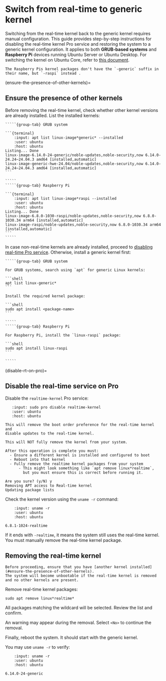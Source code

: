 # Switch from real-time to generic kernel

Switching from the real-time kernel back to the generic kernel requires manual configuration.
This guide provides step-by-step instructions for disabling the real-time kernel Pro service and restoring the system to a generic kernel configuration.
It applies to both **GRUB-based systems** and **Raspberry Pi** devices running Ubuntu Server or Ubuntu Desktop.
For switching the kernel on Ubuntu Core, refer to [this document](#uc-install-real-time-kernel).

```{note}
The Raspberry Pis kernel packages don't have the `-generic` suffix in their name, but `-raspi` instead .
```

(ensure-the-presence-of-other-kernels)=
## Ensure the presence of other kernels

Before removing the real-time kernel, check whether other kernel versions are already installed.
List the installed kernels:


``````{tabs}
`````{group-tab} GRUB system

```{terminal}
    :input: apt list linux-image*generic* --installed
    :user: ubuntu
    :host: ubuntu
Listing... Done
linux-image-6.14.0-24-generic/noble-updates,noble-security,now 6.14.0-24.24~24.04.3 amd64 [installed,automatic]
linux-image-generic-hwe-24.04/noble-updates,noble-security,now 6.14.0-24.24~24.04.3 amd64 [installed,automatic]
```

`````
`````{group-tab} Raspberry Pi

```{terminal}
    :input: apt list linux-image*raspi --installed
    :user: ubuntu
    :host: ubuntu
Listing... Done
linux-image-6.8.0-1030-raspi/noble-updates,noble-security,now 6.8.0-1030.34 arm64 [installed,automatic]
linux-image-raspi/noble-updates,noble-security,now 6.8.0-1030.34 arm64 [installed,automatic]
```
`````
``````

In case non-real-time kernels are already installed, proceed to [disabling real-time Pro service](#disable-rt-on-pro).
Otherwise, install a generic kernel first:

``````{tabs}
`````{group-tab} GRUB system

For GRUB systems, search using `apt` for generic Linux kernels:

```shell
apt list linux-generic*
```

Install the required kernel package:

```shell
sudo apt install <package-name>
```

`````
`````{group-tab} Raspberry Pi

For Raspberry Pi, install the `linux-raspi` package:

```shell
sudo apt install linux-raspi
```

`````
``````

(disable-rt-on-pro)=
## Disable the real-time service on Pro

Disable the `realtime-kernel` Pro service:

```{terminal}
   :input: sudo pro disable realtime-kernel
   :user: ubuntu
   :host: ubuntu

This will remove the boot order preference for the real-time kernel and
disable updates to the real-time kernel.

This will NOT fully remove the kernel from your system.

After this operation is complete you must:
  - Ensure a different kernel is installed and configured to boot
  - Reboot into that kernel
  - Fully remove the realtime kernel packages from your system
      - This might look something like `apt remove linux*realtime`,
        but you must ensure this is correct before running it.

Are you sure? (y/N) y
Removing APT access to Real-time kernel
Updating package lists
```

Check the kernel version using the `uname -r` command:

```{terminal}
    :input: uname -r
    :user: ubuntu
    :host: ubuntu

6.8.1-1024-realtime
```

If it ends with `-realtime`, it means the system still uses the real-time kernel.
You must manually remove the real-time kernel package.


## Removing the real-time kernel

```{danger}
Before proceeding, ensure that you have [another kernel installed](#ensure-the-presence-of-other-kernels).
The system will become unbootable if the real-time kernel is removed and no other kernels are present.
```

Remove real-time kernel packages:

```shell
sudo apt remove linux*realtime*
```

All packages matching the wildcard will be selected.
Review the list and confirm.

An warning may appear during the removal.
Select `<No>` to continue the removal.

Finally, reboot the system.
It should start with the generic kernel.

You may use `uname -r` to verify:

```{terminal}
    :input: uname -r
    :user: ubuntu
    :host: ubuntu

6.14.0-24-generic
```